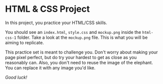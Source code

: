 # HTML & CSS Project

In this project, you practice your HTML/CSS skills. 

You should see an `index.html`, `style.css` and `mockup.png` inside the `html-css-1` folder. Take a look at the `mockup.png` file. This is what you will be aiming to replicate. 

This practice set is meant to challenge you. Don't worry about making your page pixel perfect, but do try your hardest to get as close as you reasonably can. Also, you don't need to reuse the image of the elephant. You can replace it with any image you'd like. 

*Good luck!*